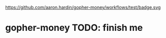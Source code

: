 https://github.com/aaron.hardin/gopher-money/workflows/test/badge.svg

# gopher-money TODO: finish me
